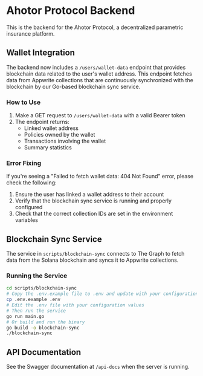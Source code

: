 # Ahotor Protocol Backend

This is the backend for the Ahotor Protocol, a decentralized parametric insurance platform.

## Wallet Integration

The backend now includes a `/users/wallet-data` endpoint that provides blockchain data related to the user's wallet address. This endpoint fetches data from Appwrite collections that are continuously synchronized with the blockchain by our Go-based blockchain sync service.

### How to Use

1. Make a GET request to `/users/wallet-data` with a valid Bearer token
2. The endpoint returns:
   - Linked wallet address
   - Policies owned by the wallet
   - Transactions involving the wallet
   - Summary statistics

### Error Fixing

If you're seeing a "Failed to fetch wallet data: 404 Not Found" error, please check the following:

1. Ensure the user has linked a wallet address to their account
2. Verify that the blockchain sync service is running and properly configured
3. Check that the correct collection IDs are set in the environment variables

## Blockchain Sync Service

The service in `scripts/blockchain-sync` connects to The Graph to fetch data from the Solana blockchain and syncs it to Appwrite collections.

### Running the Service

```bash
cd scripts/blockchain-sync
# Copy the .env.example file to .env and update with your configuration
cp .env.example .env
# Edit the .env file with your configuration values
# Then run the service
go run main.go
# Or build and run the binary
go build -o blockchain-sync
./blockchain-sync
```

## API Documentation

See the Swagger documentation at `/api-docs` when the server is running. 